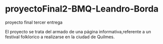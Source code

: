 # proyectoFinal2-BMQ-Leandro-Borda
proyecto final tercer entrega

El proyecto se trata del armado de una página informativa,referente a un festival folklorico a realizarse en la ciudad de Quilmes.

